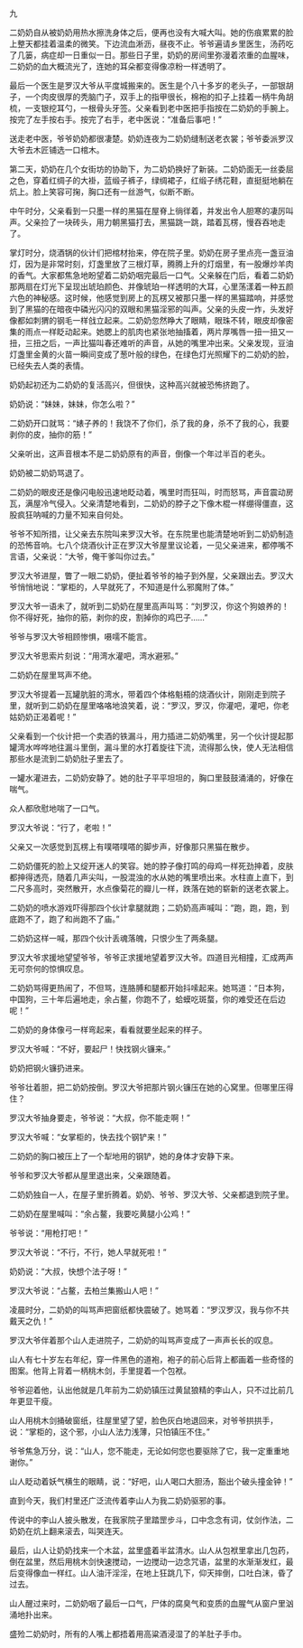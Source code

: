 九

二奶奶自从被奶奶用热水擦洗身体之后，便再也没有大喊大叫。她的伤痕累累的脸上整天都挂着温柔的微笑。下边流血淅沥，昼夜不止。爷爷遍请乡里医生，汤药吃了几篓，病症却一日重似一日。那些日子里，奶奶的房间里弥漫着浓重的血腥味，二奶奶的血大概流光了，连她的耳朵都变得像凉粉一样透明了。

最后一个医生是罗汉大爷从平度城搬来的。医生是个八十多岁的老头子，一部银胡子，一个肉皮很厚的秃脑门子，双手上的指甲很长，棉袍的扣子上挂着一柄牛角胡梳，一支银挖耳勺，一根骨头牙签。父亲看到老中医把手指按在二奶奶的手腕上。按完了左手按右手。按完了右手，老中医说：“准备后事吧！”

送走老中医，爷爷奶奶都很凄楚。奶奶连夜为二奶奶缝制送老衣裳；爷爷委派罗汉大爷去木匠铺选一口棺木。

第二天，奶奶在几个女街坊的协助下，为二奶奶换好了新装。二奶奶面无一丝委屈之色，穿着红绸子的大褂，蓝缎子裤子，绿绸裙子，红缎子绣花鞋，直挺挺地躺在炕上。脸上笑容可掬，胸口还有一丝游气，似断不断。

中午时分，父亲看到一只墨一样的黑猫在屋脊上徜徉着，并发出令人胆寒的凄厉叫声。父亲捡了一块砖头，用力朝黑猫打去，黑猫跳一跳，踏着瓦楞，慢吞吞地走了。

掌灯时分，烧酒锅的伙计们把棺材抬来，停在院子里。奶奶在房子里点亮一盏豆油灯，因为是非常时刻，灯盏里放了三根灯草，腾腾上升的灯烟里，有一股爆炒羊肉的香气。大家都焦急地盼望着二奶奶咽完最后一口气。父亲躲在门后，看着二奶奶那两扇在灯光下呈现出琥珀颜色、并像琥珀一样透明的大耳，心里荡漾着一种五颜六色的神秘感。这时候，他感觉到房上的瓦楞又被那只墨一样的黑猫踏响，并感觉到了黑猫的在暗夜中磷光闪闪的双眼和黑猫淫邪的叫声。父亲的头皮一炸，头发好像都如刺猬的钢毛一样戗立起来。二奶奶忽然睁大了眼睛，眼珠不转，眼皮却像密集的雨点一样眨动起来。她腮上的肌肉也紧张地抽搐着，两片厚嘴唇一扭一扭又一扭，三扭之后，一声比猫叫春还难听的声音，从她的嘴里冲出来。父亲发现，豆油灯盏里金黄的火苗一瞬间变成了葱叶般的绿色，在绿色灯光照耀下的二奶奶的脸，已经失去人类的表情。

奶奶起初还为二奶奶的复活高兴，但很快，这种高兴就被恐怖挤跑了。

奶奶说：“妹妹，妹妹，你怎么啦？”

二奶奶开口就骂：“婊子养的！我饶不了你们，杀了我的身，杀不了我的心，我要剥你的皮，抽你的筋！”

父亲听出，这声音根本不是二奶奶原有的声音，倒像一个年过半百的老头。

奶奶被二奶奶骂退了。

二奶奶的眼皮还是像闪电般迅速地眨动着，嘴里时而狂叫，时而怒骂，声音震动房瓦，满屋冷气侵入。父亲清楚地看到，二奶奶的脖子之下像木棍一样绷得僵直，这股疯狂呐喊的力量不知来自何处。

爷爷不知所措，让父亲去东院叫来罗汉大爷。在东院里也能清楚地听到二奶奶制造的恐怖音响。七八个烧酒伙计正在罗汉大爷屋里议论着，一见父亲进来，都停嘴不言语，父亲说：“大爷，俺干爹叫你过去。”

罗汉大爷进屋，瞥了一眼二奶奶，便扯着爷爷的袖子到外屋，父亲跟出去。罗汉大爷悄悄地说：“掌柜的，人早就死了，不知道是什么邪魔附了体。”

罗汉大爷一语未了，就听到二奶奶在屋里高声叫骂：“刘罗汉，你这个狗娘养的！你不得好死，抽你的筋，剥你的皮，割掉你的鸡巴子……”

爷爷与罗汉大爷相顾惨惧，嗫嚅不能言。

罗汉大爷思索片刻说：“用湾水灌吧，湾水避邪。”

二奶奶在屋里骂声不绝。

罗汉大爷提着一瓦罐肮脏的湾水，带着四个体格魁梧的烧酒伙计，刚刚走到院子里，就听到二奶奶在屋里咯咯地浪笑着，说：“罗汉，罗汉，你灌吧，灌吧，你老姑奶奶正渴着呢！”

父亲看到一个伙计把一个卖酒的铁漏斗，用力插进二奶奶嘴里，另一个伙计提起那罐湾水哗哗地往漏斗里倒，漏斗里的水打着旋往下流，流得那么快，使人无法相信那些水是流到二奶奶肚子里去了。

一罐水灌进去，二奶奶安静了。她的肚子平平坦坦的，胸口里鼓鼓涌涌的，好像在喘气。

众人都欣慰地喘了一口气。

罗汉大爷说：“行了，老啦！”

父亲又一次感觉到瓦楞上有噗嗒噗嗒的脚步声，好像那只黑猫在散步。

二奶奶僵死的脸上又绽开迷人的笑容。她的脖子像打鸣的母鸡一样死劲抻着，皮肤都抻得透亮，随着几声尖叫，一股混浊的水从她的嘴里喷出来。水柱直上直下，到二尺多高时，突然散开，水点像菊花的瓣儿一样，跌落在她的崭新的送老衣裳上。

二奶奶的喷水游戏吓得那四个伙计拿腿就跑；二奶奶高声喊叫：“跑，跑，跑，到底跑不了，跑了和尚跑不了庙。”

二奶奶这样一喊，那四个伙计丢魂落魄，只恨少生了两条腿。

罗汉大爷求援地望望爷爷，爷爷正求援地望着罗汉大爷。四道目光相撞，汇成两声无可奈何的惊惧叹息。

二奶奶骂得更热闹了，不但骂，连胳膊和腿都开始抖嗦起来。她骂道：“日本狗，中国狗，三十年后遍地走，余占鳌，你跑不了，蛤蟆吃斑蝥，你的难受还在后边呢！”

二奶奶的身体像弓一样弯起来，看看就要坐起来的样子。

罗汉大爷喊：“不好，要起尸！快找钢火镰来。”

奶奶把钢火镰扔进来。

爷爷壮着胆，把二奶奶按倒。罗汉大爷把那片钢火镰压在她的心窝里。但哪里压得住？

罗汉大爷抽身要走，爷爷说：“大叔，你不能走啊！”

罗汉大爷喊：“女掌柜的，快去找个钢铲来！”

二奶奶的胸口被压上了一个犁地用的钢铲，她的身体才安静下来。

爷爷和罗汉大爷都从屋里退出来，父亲跟随着。

二奶奶独自一人，在屋子里折腾着。奶奶、爷爷、罗汉大爷、父亲都退到院子里。

二奶奶在屋里喊叫：“余占鳌，我要吃黄腿小公鸡！”

爷爷说：“用枪打吧！”

罗汉大爷说：“不行，不行，她人早就死啦！”

奶奶说：“大叔，快想个法子呀！”

罗汉大爷说：“占鳌，去柏兰集搬山人吧！”

凌晨时分，二奶奶的叫骂声把窗纸都快震破了。她骂着：“罗汉罗汉，我与你不共戴天之仇！”

罗汉大爷伴着那个山人走进院子，二奶奶的叫骂声变成了一声声长长的叹息。

山人有七十岁左右年纪，穿一件黑色的道袍，袍子的前心后背上都画着一些奇怪的图案。他背上背着一柄桃木剑，手里提着一个包袱。

爷爷迎着他，认出他就是几年前为二奶奶镇压过黄鼠狼精的李山人，只不过比前几年更显干瘦。

山人用桃木剑捅破窗纸，往屋里望了望，脸色灰白地退回来，对爷爷拱拱手，说：“掌柜的，这个邪，小山人法力浅薄，只怕镇压不住。”

爷爷焦急万分，说：“山人，您不能走，无论如何您也要驱除了它，我一定重重地谢你。”

山人眨动着妖气横生的眼睛，说：“好吧，山人喝口大胆汤，豁出个破头撞金钟！”

直到今天，我们村里还广泛流传着李山人为我二奶奶驱邪的事。

传说中的李山人披头散发，在我家院子里踏罡步斗，口中念念有词，仗剑作法，二奶奶在炕上翻来滚去，叫哭连天。

最后，山人让奶奶找来一个木盆，盆里盛着半盆清水。山人从包袱里拿出几包药，倒在盆里，然后用桃木剑快速搅动，一边搅动一边念咒语，盆里的水渐渐发红，最后变得像血一样红。山人油汗淫淫，在地上狂跳几下，仰天摔倒，口吐白沫，昏了过去。

山人醒过来时，二奶奶咽了最后一口气，尸体的腐臭气和变质的血腥气从窗户里汹涌地扑出来。

盛殓二奶奶时，所有的人嘴上都捂着用高粱酒浸湿了的羊肚子手巾。